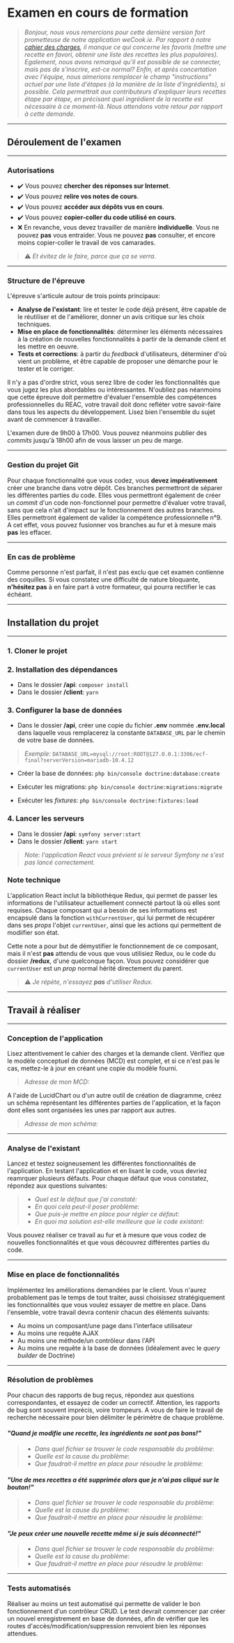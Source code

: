 # Examen en cours de formation

> _Bonjour, nous vous remercions pour cette dernière version fort prometteuse de notre application weCook.ie. Par rapport à notre [cahier des charges](https://docs.google.com/document/d/1KT46eb-CC8BdTpFKmpK3Ro0I69kkpuPE2cXIXuv2Z3w/edit?usp=sharing), il manque ce qui concerne les favoris (mettre une recette en favori, obtenir une liste des recettes les plus populaires). Egalement, nous avons remarqué qu'il est possible de se connecter, mais pas de s'inscrire, est-ce normal? Enfin, et après concertation avec l'équipe, nous aimerions remplacer le champ "instructions" actuel par une liste d'étapes (à la manière de la liste d'ingrédients), si possible. Cela permettrait aux contributeurs d'expliquer leurs recettes étape par étape, en précisant quel ingrédient de la recette est nécessaire à ce moment-là. Nous attendons votre retour par rapport à cette demande._

---

## Déroulement de l'examen

---

### Autorisations

- ✔️ Vous pouvez **chercher des réponses sur Internet**.
- ✔️ Vous pouvez **relire vos notes de cours**.
- ✔️ Vous pouvez **accéder aux dépôts vus en cours**.
- ✔️ Vous pouvez **copier-coller du code utilisé en cours**.
- ❌ En revanche, vous devez travailler de manière **individuelle**. Vous ne pouvez **pas** vous entraider. Vous ne pouvez **pas** consulter, et encore moins copier-coller le travail de vos camarades.

> ⚠️ _Et évitez de le faire, parce que ça se verra._

---

### Structure de l'épreuve

L'épreuve s'articule autour de trois points principaux:

- **Analyse de l'existant**: lire et tester le code déjà présent, être capable de le réutiliser et de l'améliorer, donner un avis critique sur les choix techniques.
- **Mise en place de fonctionnalités**: déterminer les éléments nécessaires à la création de nouvelles fonctionnalités à partir de la demande client et les mettre en oeuvre.
- **Tests et corrections**: à partir du _feedback_ d'utilisateurs, déterminer d'où vient un problème, et être capable de proposer une démarche pour le tester et le corriger.

Il n'y a pas d'ordre strict, vous serez libre de coder les fonctionnalités que vous jugez les plus abordables ou intéressantes. N'oubliez pas néanmoins que cette épreuve doit permettre d'évaluer l'ensemble des compétences professionnelles du REAC, votre travail doit donc refléter votre savoir-faire dans tous les aspects du développement. Lisez bien l'ensemble du sujet avant de commencer à travailler.

L'examen dure de 9h00 à 17h00. Vous pouvez néanmoins publier des _commits_ jusqu'à 18h00 afin de vous laisser un peu de marge.

---

### Gestion du projet Git

Pour chaque fonctionnalité que vous codez, vous **devez impérativement** créer une branche dans votre dépôt. Ces branches permettront de séparer les différentes parties du code. Elles vous permettront également de créer un _commit_ d'un code non-fonctionnel pour permettre d'évaluer votre travail, sans que cela n'ait d'impact sur le fonctionnement des autres branches. Elles permettront également de valider la compétence professionnelle n°9. A cet effet, vous pouvez fusionner vos branches au fur et à mesure mais **pas** les effacer.

---

### En cas de problème

Comme personne n'est parfait, il n'est pas exclu que cet examen contienne des coquilles. Si vous constatez une difficulté de nature bloquante, **n'hésitez pas** à en faire part à votre formateur, qui pourra rectifier le cas échéant.

---

## Installation du projet

---

### 1. Cloner le projet

### 2. Installation des dépendances

- Dans le dossier **/api**: `composer install`
- Dans le dossier **/client**: `yarn`

### 3. Configurer la base de données

- Dans le dossier **/api**, créer une copie du fichier **.env** nommée **.env.local** dans laquelle vous remplacerez la constante `DATABASE_URL` par le chemin de votre base de données.
> _Exemple:_ `DATABASE_URL=mysql://root:ROOT@127.0.0.1:3306/ecf-final?serverVersion=mariadb-10.4.12`

- Créer la base de données: `php bin/console doctrine:database:create`

- Exécuter les migrations: `php bin/console doctrine:migrations:migrate`

- Exécuter les _fixtures_: `php bin/console doctrine:fixtures:load`

### 4. Lancer les serveurs

- Dans le dossier **/api**: `symfony server:start`
- Dans le dossier **/client**: `yarn start`

> _Note: l'application React vous prévient si le serveur Symfony ne s'est pas lancé correctement._

### Note technique

L'application React inclut la bibliothèque Redux, qui permet de passer les informations de l'utilisateur actuellement connecté partout là où elles sont requises. Chaque composant qui a besoin de ses informations est encapsulé dans la fonction `withCurrentUser`, qui lui permet de récupérer dans ses _props_ l'objet `currentUser`, ainsi que les actions qui permettent de modiifier son état.

Cette note a pour but de démystifier le fonctionnement de ce composant, mais il n'est **pas** attendu de vous que vous utilisiez Redux, ou le code du dossier **/redux**, d'une quelconque façon. Vous pouvez considérer que `currentUser` est un _prop_ normal hérité directement du parent.

> ⚠️ _Je répète, n'essayez **pas** d'utiliser Redux._

---

## Travail à réaliser

---

### Conception de l'application

Lisez attentivement le cahier des charges et la demande client. Vérifiez que le modèle conceptuel de données (MCD) est complet, et si ce n'est pas le cas, mettez-le à jour en créant une copie du modèle fourni.

> _Adresse de mon MCD:_

A l'aide de LucidChart ou d'un autre outil de création de diagramme, créez un schéma représentant les différentes parties de l'application, et la façon dont elles sont organisées les unes par rapport aux autres.

> _Adresse de mon schéma:_

---

### Analyse de l'existant

Lancez et testez soigneusement les différentes fonctionnalités de l'application. En testant l'application et en lisant le code, vous devriez reamrquer plusieurs défauts. Pour chaque défaut que vous constatez, répondez aux questions suivantes:

> - _Quel est le défaut que j'ai constaté:_
> - _En quoi cela peut-il poser problème:_
> - _Que puis-je mettre en place pour régler ce défaut:_
> - _En quoi ma solution est-elle meilleure que le code existant:_

Vous pouvez réaliser ce travail au fur et à mesure que vous codez de nouvelles fonctionnalités et que vous découvrez différentes parties du code.

---

### Mise en place de fonctionnalités

Implémentez les améliorations demandées par le client. Vous n'aurez probablement pas le temps de tout traiter, aussi choisissez stratégiquement les fonctionnalités que vous voulez essayer de mettre en place. Dans l'ensemble, votre travail devra contenir chacun des éléments suivants:

- Au moins un composant/une page dans l'interface utilisateur
- Au moins une requête AJAX
- Au moins une méthode/un contrôleur dans l'API
- Au moins une requête à la base de données (idéalement avec le _query builder_ de Doctrine)

---

### Résolution de problèmes

Pour chacun des rapports de bug reçus, répondez aux questions correspondantes, et essayez de coder un correctif. Attention, les rapports de bug sont souvent imprécis, voire trompeurs. A vous de faire le travail de recherche nécessaire pour bien délimiter le périmètre de chaque problème.

#### _"Quand je modifie une recette, les ingrédients ne sont pas bons!"_

> - _Dans quel fichier se trouver le code responsable du problème_:
> - _Quelle est la cause du problème_:
> - _Que faudrait-il mettre en place pour résoudre le problème:_

#### _"Une de mes recettes a été supprimée alors que je n'ai pas cliqué sur le bouton!"_

> - _Dans quel fichier se trouver le code responsable du problème_:
> - _Quelle est la cause du problème_:
> - _Que faudrait-il mettre en place pour résoudre le problème:_

#### _"Je peux créer une nouvelle recette même si je suis déconnecté!"_

> - _Dans quel fichier se trouver le code responsable du problème_:
> - _Quelle est la cause du problème_:
> - _Que faudrait-il mettre en place pour résoudre le problème:_

---

### Tests automatisés

Réaliser au moins un test automatisé qui permette de valider le bon fonctionnement d'un contrôleur CRUD. Le test devrait commencer par créer un nouvel enregistrement en base de données, afin de vérifier que les routes d'accès/modification/suppression renvoient bien les réponses attendues.
